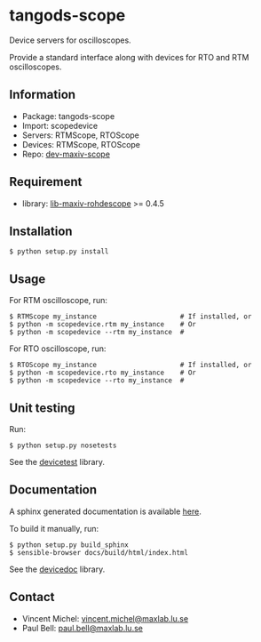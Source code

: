 tangods-scope
=============

Device servers for oscilloscopes.

Provide a standard interface along with devices
for RTO and RTM oscilloscopes.

Information
-----------

 - Package: tangods-scope
 - Import:  scopedevice
 - Servers: RTMScope, RTOScope
 - Devices: RTMScope, RTOScope
 - Repo:    [dev-maxiv-scope][scope]

[scope]: https://github.com/MaxIV-KitsControls/dev-maxiv-scope/

Requirement
-----------

 - library: [lib-maxiv-rohdescope][rohdescope] >= 0.4.5

[rohdescope]: https://github.com/MaxIV-KitsControls/lib-maxiv-rohdescope

Installation
------------

    $ python setup.py install

Usage
-----

For RTM oscilloscope, run:

    $ RTMScope my_instance                     # If installed, or
    $ python -m scopedevice.rtm my_instance    # Or
    $ python -m scopedevice --rtm my_instance  #

For RTO oscilloscope, run:

    $ RTOScope my_instance                     # If installed, or
    $ python -m scopedevice.rto my_instance    # Or
    $ python -m scopedevice --rto my_instance  #

Unit testing
------------

Run:

    $ python setup.py nosetests

See the [devicetest][test] library.

[test]: https://github.com/vxgmichel/python-tango-devicetest

Documentation
-------------

A sphinx generated documentation is available [here][pages].

To build it manually, run:

    $ python setup.py build_sphinx
    $ sensible-browser docs/build/html/index.html

See the [devicedoc][doc] library.

[pages]: http://maxiv-kitscontrols.github.io/dev-maxiv-scope/
[doc]: https://github.com/vxgmichel/python-tango-devicedoc

Contact
-------

- Vincent Michel: vincent.michel@maxlab.lu.se
- Paul Bell:      paul.bell@maxlab.lu.se
